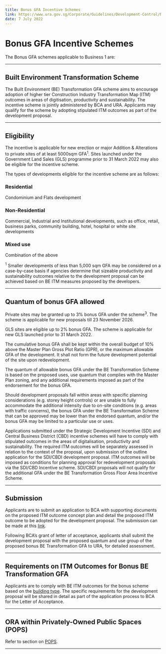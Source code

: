 ```yaml
---
title: Bonus GFA Incentive Schemes
link: https://www.ura.gov.sg/Corporate/Guidelines/Development-Control/Non-Residential/B1/GFA-Incentive-Schemes
date: 7 July 2022
---
```


# Bonus GFA Incentive Schemes

The Bonus GFA schemes applicable to Business 1 are:

---

## Built Environment Transformation Scheme

The Built Environment (BE) Transformation GFA scheme aims to encourage adoption of higher tier Construction Industry Transformation Map (ITM) outcomes in areas of digitisation, productivity and sustainability. The incentive scheme is jointly administered by BCA and URA. Applicants may qualify for the scheme by adopting stipulated ITM outcomes as part of the development proposal.

---

## Eligibility

The incentive is applicable for new erection or major Addition & Alterations to private sites of at least 5000sqm GFA<sup>1</sup>. Sites launched under the Government Land Sales (GLS) programme prior to 31 March 2022 may also be eligible for the incentive scheme.

The types of developments eligible for the incentive scheme are as follows:

### Residential

Condominium and Flats development

### Non-Residential

Commercial, Industrial and Institutional developments, such as office, retail, business parks, community building, hotel, hospital or white site developments

### Mixed use

Combination of the above

<sup>1</sup> Smaller developments of less than 5,000 sqm GFA may be considered on a case-by-case basis if agencies determine that sizeable productivity and sustainability outcomes relative to the development proposal can be achieved based on BE ITM measures proposed by the developers.

---

## Quantum of bonus GFA allowed

Private sites may be granted up to 3% bonus GFA under the scheme<sup>3</sup>. The scheme is applicable for new proposals till 23 November 2026.

GLS sites are eligible up to 2% bonus GFA. The scheme is applicable for new GLS launched prior to 31 March 2022.

The cumulative bonus GFA shall be kept within the overall budget of 10% above the Master Plan Gross Plot Ratio (GPR), or the maximum allowable GFA of the development. It shall not form the future development potential of the site upon redevelopment.

The quantum of allowable bonus GFA under the BE Transformation Scheme is based on the proposed uses, use quantum that complies with the Master Plan zoning, and any additional requirements imposed as part of the endorsement for the bonus GFA.

Should development proposals fall within areas with specific planning considerations (e.g. storey height controls) or are unable to fully accommodate the additional intensity due to on-site conditions (e.g. areas with traffic concerns), the bonus GFA under the BE Transformation Scheme that can be approved may be lower than the endorsed quantum, and/or the bonus GFA may be limited to a particular use or uses.

Applications submitted under the Strategic Development Incentive (SDI) and Central Business District (CBD) incentive schemes will have to comply with stipulated outcomes in the areas of digitalisation, productivity and sustainability. The required ITM outcomes will be separately assessed in relation to the context of the proposal, upon submission of the outline application for the SDI/CBDI development proposal. ITM outcomes will be imposed as conditions for planning approval for redevelopment proposals via the SDI/CBD Incentive scheme. SDI/CBDI proposals will not qualify for the additional GFA under the BE Transformation Gross Floor Area Incentive Scheme.

---

## Submission

Applicants are to submit an application to BCA with supporting documents on the proposed ITM outcome concept plan and detail the proposed ITM outcome to be adopted for the development proposal. The submission can be made at this [link](https://form.gov.sg/610112199bdc0c00123abb25).

Following BCA’s grant of letter of acceptance, applicants shall submit the development proposal with the proposed quantum and use group of the proposed bonus BE Transformation GFA to URA, for detailed assessment.

---

## Requirements on ITM Outcomes for Bonus BE Transformation GFA

Applicants are to comply with BE ITM outcomes for the bonus scheme based on the [building type](https://www.ura.gov.sg/-/media/Corporate/Guidelines/Development-control/Flats-Condominiums/BE-Transformation-building-type.pdf). The specific requirements for the development proposal will be shared in detail as part of the application process to BCA for the Letter of Acceptance.

---

## ORA within Privately-Owned Public Spaces (POPS)

Refer to section on [POPS](https://www.ura.gov.sg/Corporate/Guidelines/Development-Control/gross-floor-area/GFA/Privately-OwnedPublicSpacesPOPS).

---



